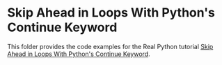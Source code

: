 # Skip Ahead in Loops With Python's Continue Keyword

This folder provides the code examples for the Real Python tutorial [Skip Ahead in Loops With Python's Continue Keyword](https://realpython.com/skip-ahead-with-continue/).
